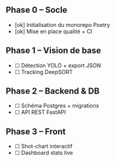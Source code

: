 ## Phase 0 – Socle
- [ok] <!--TASK:INIT-->Initialisation du monorepo Poetry
- [ok] <!--TASK:CI-->Mise en place qualité + CI
## Phase 1 – Vision de base
- [ ] <!--TASK:DETECT-->Détection YOLO + export JSON
- [ ] <!--TASK:TRACK-->Tracking DeepSORT
## Phase 2 – Backend & DB
- [ ] <!--TASK:SCHEMA-->Schéma Postgres + migrations
- [ ] <!--TASK:API-->API REST FastAPI
## Phase 3 – Front
- [ ] <!--TASK:SHOTCHART-->Shot-chart interactif
- [ ] <!--TASK:DASHBOARD-->Dashboard stats live
